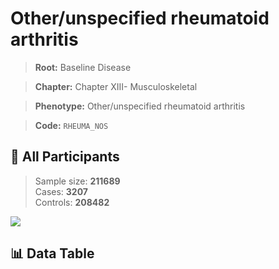 # Other/unspecified rheumatoid arthritis

> **Root:** Baseline Disease  

> **Chapter:** Chapter XIII- Musculoskeletal  

> **Phenotype:** Other/unspecified rheumatoid arthritis  

> **Code:** `RHEUMA_NOS`

## 🧪 All Participants  
> Sample size: **211689**  
> Cases: **3207**  
> Controls: **208482**
<img src="/Sensitive/Figures/ALL/Incidence/RHEUMA_NOS.png"/>

## 📊 Data Table
<CsvTableMRF src="/Sensitive/Data/ALL/Incidence/COX_RHEUMA_NOS.csv"/>


